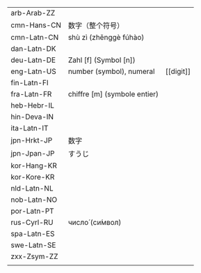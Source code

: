 | | | |
|-|-|-|
| arb-Arab-ZZ |  |  |
| cmn-Hans-CN | 数字（整个符号） |  |
| cmn-Latn-CN | shù zì (zhěnggè fúhào) |  |
| dan-Latn-DK |  |  |
| deu-Latn-DE | Zahl [f] (Symbol [n]) |  |
| eng-Latn-US | number (symbol), numeral | [[digit]] |
| fin-Latn-FI |  |  |
| fra-Latn-FR | chiffre [m] (symbole entier) |  |
| heb-Hebr-IL |  |  |
| hin-Deva-IN |  |  |
| ita-Latn-IT |  |  |
| jpn-Hrkt-JP | 数字 |  |
| jpn-Jpan-JP | すうじ |  |
| kor-Hang-KR |  |  |
| kor-Kore-KR |  |  |
| nld-Latn-NL |  |  |
| nob-Latn-NO |  |  |
| por-Latn-PT |  |  |
| rus-Cyrl-RU | число́ (си́мвол) |  |
| spa-Latn-ES |  |  |
| swe-Latn-SE |  |  |
| zxx-Zsym-ZZ |  |  |
|  |  |  |
